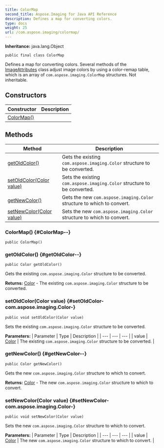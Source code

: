 ```yaml
---
title: ColorMap
second_title: Aspose.Imaging for Java API Reference
description: Defines a map for converting colors.
type: docs
weight: 25
url: /com.aspose.imaging/colormap/
---
```

**Inheritance:**
java.lang.Object
```
public final class ColorMap
```

Defines a map for converting colors. Several methods of the [ImageAttributes](../../com.aspose.imaging/imageattributes) class adjust image colors by using a color-remap table, which is an array of `com.aspose.imaging.ColorMap` structures. Not inheritable.
## Constructors

| Constructor | Description |
| --- | --- |
| [ColorMap()](#ColorMap--) |  |
## Methods

| Method | Description |
| --- | --- |
| [getOldColor()](#getOldColor--) | Gets the existing `com.aspose.imaging.Color` structure to be converted. |
| [setOldColor(Color value)](#setOldColor-com.aspose.imaging.Color-) | Sets the existing `com.aspose.imaging.Color` structure to be converted. |
| [getNewColor()](#getNewColor--) | Gets the new `com.aspose.imaging.Color` structure to which to convert. |
| [setNewColor(Color value)](#setNewColor-com.aspose.imaging.Color-) | Sets the new `com.aspose.imaging.Color` structure to which to convert. |
### ColorMap() {#ColorMap--}
```
public ColorMap()
```


### getOldColor() {#getOldColor--}
```
public Color getOldColor()
```


Gets the existing `com.aspose.imaging.Color` structure to be converted.

**Returns:**
[Color](../../com.aspose.imaging/color) - The existing `com.aspose.imaging.Color` structure to be converted.
### setOldColor(Color value) {#setOldColor-com.aspose.imaging.Color-}
```
public void setOldColor(Color value)
```


Sets the existing `com.aspose.imaging.Color` structure to be converted.

**Parameters:**
| Parameter | Type | Description |
| --- | --- | --- |
| value | [Color](../../com.aspose.imaging/color) | The existing `com.aspose.imaging.Color` structure to be converted. |

### getNewColor() {#getNewColor--}
```
public Color getNewColor()
```


Gets the new `com.aspose.imaging.Color` structure to which to convert.

**Returns:**
[Color](../../com.aspose.imaging/color) - The new `com.aspose.imaging.Color` structure to which to convert.
### setNewColor(Color value) {#setNewColor-com.aspose.imaging.Color-}
```
public void setNewColor(Color value)
```


Sets the new `com.aspose.imaging.Color` structure to which to convert.

**Parameters:**
| Parameter | Type | Description |
| --- | --- | --- |
| value | [Color](../../com.aspose.imaging/color) | The new `com.aspose.imaging.Color` structure to which to convert. |


